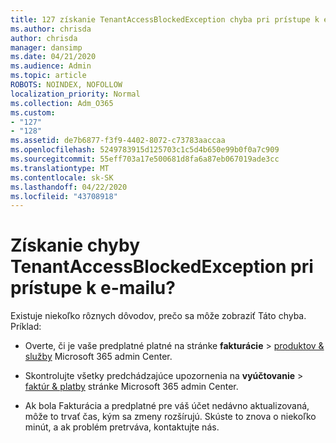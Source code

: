 ```yaml
---
title: 127 získanie TenantAccessBlockedException chyba pri prístupe k e-mailu?
ms.author: chrisda
author: chrisda
manager: dansimp
ms.date: 04/21/2020
ms.audience: Admin
ms.topic: article
ROBOTS: NOINDEX, NOFOLLOW
localization_priority: Normal
ms.collection: Adm_O365
ms.custom:
- "127"
- "128"
ms.assetid: de7b6877-f3f9-4402-8072-c73783aaccaa
ms.openlocfilehash: 5249783915d125703c1c5d4b650e99b0f0a7c909
ms.sourcegitcommit: 55eff703a17e500681d8fa6a87eb067019ade3cc
ms.translationtype: MT
ms.contentlocale: sk-SK
ms.lasthandoff: 04/22/2020
ms.locfileid: "43708918"
---
```

# <a name="getting-a-tenantaccessblockedexception-error-when-accessing-email"></a>Získanie chyby TenantAccessBlockedException pri prístupe k e-mailu?

Existuje niekoľko rôznych dôvodov, prečo sa môže zobraziť Táto chyba. Príklad:

- Overte, či je vaše predplatné platné na stránke **fakturácie** \> [produktov & služby](https://portal.office.com/adminportal/home#/subscriptions) Microsoft 365 admin Center.

- Skontrolujte všetky predchádzajúce upozornenia na **vyúčtovanie** \> [faktúr & platby](https://portal.office.com/adminportal/home#/billoverview) stránke Microsoft 365 admin Center.

- Ak bola Fakturácia a predplatné pre váš účet nedávno aktualizovaná, môže to trvať čas, kým sa zmeny rozšírujú. Skúste to znova o niekoľko minút, a ak problém pretrváva, kontaktujte nás.
